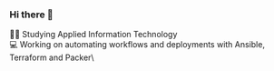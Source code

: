 ### Hi there 👋

👨‍🎓 Studying Applied Information Technology\
💻 Working on automating workflows and deployments with Ansible, Terraform and Packer\
